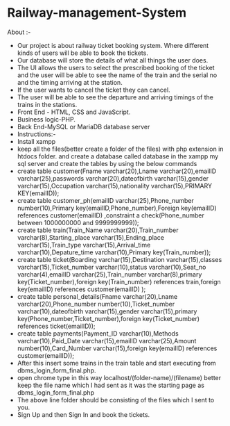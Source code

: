 # Railway-management-System
About :-
* Our project is about railway ticket booking system. Where different kinds of users will be able to book the tickets. 
* Our database will store the details of what all things the user does. 
* The UI allows the users to select the prescribed booking of the ticket and the user will be able to see the name of the train and the  serial no and the timing arriving at the station. 
* If the user wants to cancel the ticket they can cancel. 
* The user will be able to see the departure and arriving timings of the trains in the stations.
* Front End - HTML, CSS and JavaScript.
* Business logic-PHP.
* Back End-MySQL or MariaDB database server
* Instructions:-
*  Install xampp
*  keep all the files(better create a folder of the files) with php extension in  htdocs folder.
and create a database called database in the xampp my sql server and create the tables by using the below commands
* create table customer(Fname varchar(20),Lname varchar(20),emailID varchar(25),passwords varchar(20),dateofbirth varchar(15),gender varchar(15),Occupation varchar(15),nationality varchar(15),PRIMARY KEY(emailID));
* create table customer_ph(emailID varchar(25),Phone_number number(10),Primary key(emailID,Phone_number),Foreign key(emailID) references customer(emailID) ,constraint a check(Phone_number between 1000000000 and 9999999999));
* create table train(Train_Name varchar(20),Train_number varchar(8),Starting_place varchar(15),Ending_place varchar(15),Train_type varchar(15),Arrival_time varchar(10),Depature_time varchar(10),Primary key(Train_number));
* create table ticket(Boarding varchar(15),Destination varchar(15),classes varchar(15),Ticket_number varchar(10),status varchar(10),Seat_no varchar(4),emailID varchar(25),Train_number varchar(8),primary key(Ticket_number),foreign key(Train_number) references train,foreign key(emailID) references customer(emailID) );
* create table personal_details(Fname varchar(20),Lname varchar(20),Phone_number number(10),Ticket_number varchar(10),dateofbirth varchar(15),gender varchar(15),primary key(Phone_number,Ticket_number),foreign key(Ticket_number) references ticket(emailID));
* create table payments(Payment_ID varchar(10),Methods varchar(10),Paid_Date varchar(15),emailID varchar(25),Amount number(10),Card_Number varchar(15),foreign key(emailID) references customer(emailID));
* After this insert some trains in the train table and start executing from dbms_login_form_final.php.
* open chrome type in this way localhost/(folder-name)/(filename) better keep the file name which I had sent as it was the starting page as dbms_login_form_final.php
* The above line folder should be consisting of the files which I sent to you.
* Sign Up and then Sign In and book the tickets.

